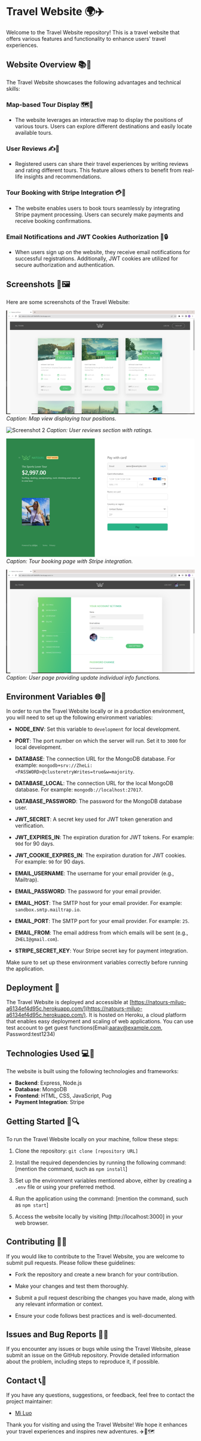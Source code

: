 # Travel Website 🌍✈️

Welcome to the Travel Website repository! This is a travel website that offers various features and functionality to enhance users' travel experiences.

## Website Overview 📚🌟

The Travel Website showcases the following advantages and technical skills:

### Map-based Tour Display 🗺️📍

- The website leverages an interactive map to display the positions of various tours. Users can explore different destinations and easily locate available tours.

### User Reviews ✍️🌟

- Registered users can share their travel experiences by writing reviews and rating different tours. This feature allows others to benefit from real-life insights and recommendations.

### Tour Booking with Stripe Integration 💳💼

- The website enables users to book tours seamlessly by integrating Stripe payment processing. Users can securely make payments and receive booking confirmations.

### Email Notifications and JWT Cookies Authorization 📧🔒

- When users sign up on the website, they receive email notifications for successful registrations. Additionally, JWT cookies are utilized for secure authorization and authentication.

## Screenshots 📸🖼️

Here are some screenshots of the Travel Website:

![Screenshot 1](/public/img/readme/index.png)
_Caption: Map view displaying tour positions._

![Screenshot 2](/public/img/readme/details.png)
_Caption: User reviews section with ratings._

![Screenshot 3](/public/img/readme/payment.png)
_Caption: Tour booking page with Stripe integration._

![Screenshot 4](/public/img/readme/accountpage.png)
_Caption: User page providing update individual info functions._

## Environment Variables 🌐🔧

In order to run the Travel Website locally or in a production environment, you will need to set up the following environment variables:

- **NODE_ENV**: Set this variable to `development` for local development.

- **PORT**: The port number on which the server will run. Set it to `3000` for local development.

- **DATABASE**: The connection URL for the MongoDB database. For example: `mongodb+srv://ZheLi:<PASSWORD>@clusteretryWrites=true&w=majority`.

- **DATABASE_LOCAL**: The connection URL for the local MongoDB database. For example: `mongodb://localhost:27017`.

- **DATABASE_PASSWORD**: The password for the MongoDB database user.

- **JWT_SECRET**: A secret key used for JWT token generation and verification.

- **JWT_EXPIRES_IN**: The expiration duration for JWT tokens. For example: `90d` for 90 days.

- **JWT_COOKIE_EXPIRES_IN**: The expiration duration for JWT cookies. For example: `90` for 90 days.

- **EMAIL_USERNAME**: The username for your email provider (e.g., Mailtrap).

- **EMAIL_PASSWORD**: The password for your email provider.

- **EMAIL_HOST**: The SMTP host for your email provider. For example: `sandbox.smtp.mailtrap.io`.

- **EMAIL_PORT**: The SMTP port for your email provider. For example: `25`.

- **EMAIL_FROM**: The email address from which emails will be sent (e.g., `ZHELI@gmail.com`).

- **STRIPE_SECRET_KEY**: Your Stripe secret key for payment integration.

Make sure to set up these environment variables correctly before running the application.

## Deployment 🚀

The Travel Website is deployed and accessible at [https://natours-miluo-a6134ef4d95c.herokuapp.com/](https://natours-miluo-a6134ef4d95c.herokuapp.com/). It is hosted on Heroku, a cloud platform that enables easy deployment and scaling of web applications. You can use test account to get guest functions(Email:aarav@example.com, Password:test1234)

## Technologies Used 💻🔧

The website is built using the following technologies and frameworks:

- **Backend**: Express, Node.js
- **Database**: MongoDB
- **Frontend**: HTML, CSS, JavaScript, Pug
- **Payment Integration**: Stripe

## Getting Started 🏁🔍

To run the Travel Website locally on your machine, follow these steps:

1. Clone the repository: `git clone [repository URL]`

2. Install the required dependencies by running the following command: [mention the command, such as `npm install`]

3. Set up the environment variables mentioned above, either by creating a `.env` file or using your preferred method.

4. Run the application using the command: [mention the command, such as `npm start`]

5. Access the website locally by visiting [http://localhost:3000] in your web browser.

## Contributing 🤝🌟

If you would like to contribute to the Travel Website, you are welcome to submit pull requests. Please follow these guidelines:

- Fork the repository and create a new branch for your contribution.

- Make your changes and test them thoroughly.

- Submit a pull request describing the changes you have made, along with any relevant information or context.

- Ensure your code follows best practices and is well-documented.

## Issues and Bug Reports 🐛📝

If you encounter any issues or bugs while using the Travel Website, please submit an issue on the GitHub repository. Provide detailed information about the problem, including steps to reproduce it, if possible.

## Contact 📞📧

If you have any questions, suggestions, or feedback, feel free to contact the project maintainer:

- [Mi Luo](luomi2001@gmail.com)

Thank you for visiting and using the Travel Website! We hope it enhances your travel experiences and inspires new adventures. ✈️🌟🗺️
